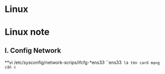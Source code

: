 # Linux
# Linux note
## I. Config Network
**vi /etc/sysconfig/network-scrips/ifcfg-*ens33 ``ens33` là tên card mạng cần c`
